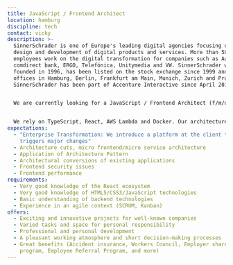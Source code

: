 ```yaml
---
title: JavaScript / Frontend Architect
location: hamburg
discipline: tech
contact: vicky
description: >-
  SinnerSchrader is one of Europe's leading digital agencies focusing on the
  design and development of digital products and services. More than 500
  employees work on the digital transformation for companies such as Audi,
  comdirect bank, ERGO, Telefónica, Unitymedia and VW. SinnerSchrader was
  founded in 1996, has been listed on the stock exchange since 1999 and has
  offices in Hamburg, Berlin, Frankfurt am Main, Munich, Zurich and Prague.
  SinnerSchrader has been part of Accenture Interactive since April 2017.


  We are currently looking for a JavaScript / Frontend Architect (f/m/d/-) at our Hamburg office.


  We rely on TypeScript, React, AWS Lambda and Docker. Our architecture is based on micro frontends (we have written a framework for this: https://feature-hub.io/). You will play a leading role for the many things that are yet to come.
expectations:
  - "Enterprise Transformation: We introduce a platform at the client that
    triggers major changes"
  - Architecture cuts, micro frontend/micro service architecture
  - Application of Architecture Pattern
  - Architectural conversions of existing applications
  - Frontend security issues
  - Frontend performance
requirements:
  - Very good knowledge of the React ecosystem
  - Very good knowledge of HTML5/CSS3/JavaScript technologies
  - Basic understanding of backend technologies
  - Experience in an agile context (SCRUM, Kanban)
offers:
  - Exciting and innovative projects for well-known companies
  - Varied tasks and space for personal responsibility
  - Professional and personal development
  - A pleasant working atmosphere and short decision-making processes
  - Great benefits (Accident insurance, Workers Council, Employer share purchase
    program, Employee Referral Program, and more)
---
```

